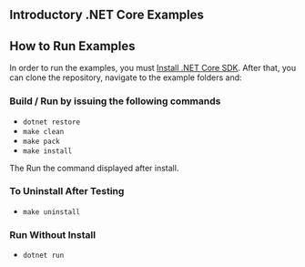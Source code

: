 ## Introductory .NET Core Examples

## How to Run Examples

In order to run the examples, you must [Install .NET Core SDK](https://www.microsoft.com/net/learn/get-started/windows).
After that, you can clone the repository, navigate to the example folders and:

### Build / Run by issuing the following commands

* `dotnet restore`
* `make clean`
* `make pack`
* `make install`

The Run the command displayed after install.

### To Uninstall After Testing

* `make uninstall`

### Run Without Install

* `dotnet run`